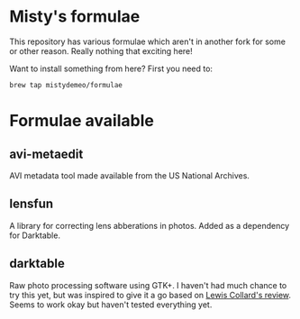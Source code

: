 Misty's formulae
================

This repository has various formulae which aren't in another fork for
some or other reason. Really nothing that exciting here!

Want to install something from here? First you need to:
```
brew tap mistydemeo/formulae
```

Formulae available
==================

avi-metaedit
------------

AVI metadata tool made available from the US National Archives.

lensfun
-------

A library for correcting lens abberations in photos. Added as a
dependency for Darktable.

darktable
---------

Raw photo processing software using GTK+. I haven't had much chance to
try this yet, but was inspired to give it a go based on
[Lewis Collard's review](http://lewiscollard.com/tmp/darktable-linux-review/).
Seems to work okay but haven't tested everything yet.
